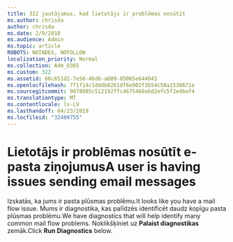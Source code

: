 ```yaml
---
title: 322 jautājumus, kad lietotājs ir problēmas nosūtīt
ms.author: chrisda
author: chrisda
ms.date: 2/9/2018
ms.audience: Admin
ms.topic: article
ROBOTS: NOINDEX, NOFOLLOW
localization_priority: Normal
ms.collection: Adm_O365
ms.custom: 322
ms.assetid: 66c651d2-7e58-4bd8-a009-05065e644043
ms.openlocfilehash: 7f1f14c1dddb8261df6e902f3b54c58a1538671e
ms.sourcegitcommit: 9d78905c512192ffc4675468abd2efc5f2e4baf4
ms.translationtype: MT
ms.contentlocale: lv-LV
ms.lasthandoff: 04/23/2019
ms.locfileid: "32409755"
---
```

# <a name="a-user-is-having-issues-sending-email-messages"></a><span data-ttu-id="e7fbc-102">Lietotājs ir problēmas nosūtīt e-pasta ziņojumus</span><span class="sxs-lookup"><span data-stu-id="e7fbc-102">A user is having issues sending email messages</span></span>

<span data-ttu-id="e7fbc-103">Izskatās, ka jums ir pasta plūsmas problēmu.</span><span class="sxs-lookup"><span data-stu-id="e7fbc-103">It looks like you have a mail flow issue.</span></span> <span data-ttu-id="e7fbc-104">Mums ir diagnostika, kas palīdzēs identificēt daudz kopīgu pasta plūsmas problēmu.</span><span class="sxs-lookup"><span data-stu-id="e7fbc-104">We have diagnostics that will help identify many common mail flow problems.</span></span> <span data-ttu-id="e7fbc-105">Noklikšķiniet uz **Palaist diagnostikas** zemāk.</span><span class="sxs-lookup"><span data-stu-id="e7fbc-105">Click **Run Diagnostics** below.</span></span>
